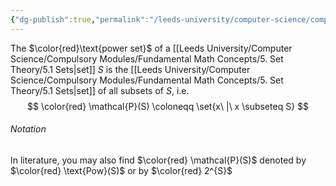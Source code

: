 ```yaml
---
{"dg-publish":true,"permalink":"/leeds-university/computer-science/compulsory-modules/fundamental-math-concepts/5-set-theory/definitions/definition-5-12-the-power-set/","tags":["Definition"]}
---
```


The $\color{red}\text{power set}$ of a [[Leeds University/Computer Science/Compulsory Modules/Fundamental Math Concepts/5. Set Theory/5.1 Sets\|set]] $S$ is the [[Leeds University/Computer Science/Compulsory Modules/Fundamental Math Concepts/5. Set Theory/5.1 Sets\|set]] of all subsets of $S$, i.e.
$$
\color{red}
\mathcal{P}(S) \coloneqq \set{x\ |\ x \subseteq S}
$$
###### Notation
In literature, you may also find $\color{red} \mathcal{P}(S)$ denoted by $\color{red} \text{Pow}(S)$ or by $\color{red} 2^{S}$
